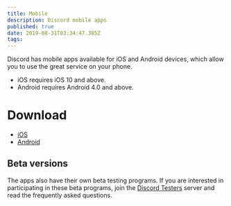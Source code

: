 ```yaml
---
title: Mobile
description: Discord mobile apps
published: true
date: 2019-08-31T03:34:47.385Z
tags: 
---
```


Discord has mobile apps available for iOS and Android devices, which allow you to use the great service on your phone.

* iOS requires iOS 10 and above.
* Android requires Android 4.0 and above.

# Download
- [iOS](https://itunes.apple.com/us/app/discord-chat-for-games/id985746746)
- [Android](https://play.google.com/store/apps/details?id=com.discord)

## Beta versions
The apps also have their own beta testing programs. If you are interested in participating in these beta programs, join the [Discord Testers](https://discord.gg/discord-testers) server and read the frequently asked questions.
